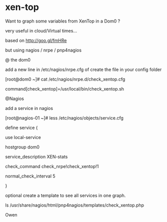 xen-top
=======

Want to graph some variables from XenTop in a Dom0 ?

very useful in cloud/Virtual times...

based on http://goo.gl/fmHRe

but using nagios / nrpe / pnp4nagios

@ the dom0

add a new line in /etc/nagios/nrpe.cfg of create the file in your config folder

[root@dom0 ~]# cat /etc/nagios/nrpe.d/check_xentop.cfg 

command[check_xentop]=/usr/local/bin/check_xentop.sh

@Nagios

add a service in nagios

[root@nagios-01 ~]# less /etc/nagios/objects/service.cfg

define service {

use                             local-service

hostgroup                       dom0

service_description             XEN-stats

check_command                   check_nrpe!check_xentop!1

normal_check_interval           5

}

optional create a template to see all services in one graph.

ls /usr/share/nagios/html/pnp4nagios/templates/check_xentop.php





Owen

